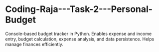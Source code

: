 # Coding-Raja---Task-2---Personal-Budget
Console-based budget tracker in Python. Enables expense and income entry, budget calculation, expense analysis, and data persistence. Helps manage finances efficiently.
